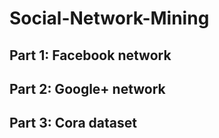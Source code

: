 # Social-Network-Mining

## Part 1: Facebook network

## Part 2: Google+ network

## Part 3: Cora dataset
